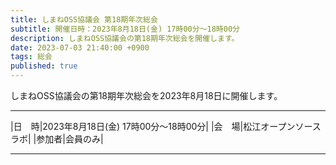 ```yaml
---
title: しまねOSS協議会 第18期年次総会
subtitle: 開催日時：2023年8月18日(金) 17時00分～18時00分 
description: しまねOSS協議会の第18期年次総会を開催します。
date: 2023-07-03 21:40:00 +0900
tags: 総会
published: true
--- 
```


しまねOSS協議会の第18期年次総会を2023年8月18日に開催します。

---

|<nobr>日　時</nobr>|2023年8月18日(金) 17時00分～18時00分|
|<nobr>会　場</nobr>|松江オープンソースラボ|
|<nobr>参加者</nobr>|会員のみ|

---
